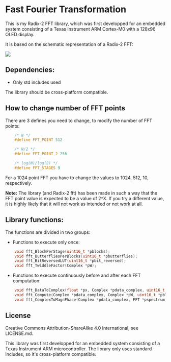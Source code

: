 # Fast Fourier Transformation


This is my Radix-2 FFT library, which was first developped for an embedded system consisting of a Texas Instrument ARM Cortex-M0 with a 128x96 OLED display.

It is based on the schematic representation of a Radix-2 FFT:

<img src="http://www.nicolaselectronics.be/wp-content/uploads/2013/06/FFT.gif">

## Dependencies:

* Only std includes used

The library should be cross-platform compatible.

## How to change number of FFT points

There are 3 defines you need to change, to modify the number of FFT points:

```C
	/* N */
	#define FFT_POINT 512

	/* N/2 */
	#define FFT_POINT_2 256

	/* log(N)/log(2) */
	#define FFT_STAGES 9
```

For a 1024 point FFT you have to change the values to 1024, 512, 10, respectively.

**Note:** The library (and Radix-2 fft) has been made in such a way that the FFT point value is expected to be a value of 2^X. If you try a different value, it is highly likely that it will not work as intended or not work at all.

## Library functions:

The functions are divided in two groups:

* Functions to execute only once:

```C
	void fft_BlockPerStage(uint16_t *pblocks);
	void fft_ButterfliesPerBlocks(uint16_t *pbutterflies);
	void fft_BitReversedLUT(uint16_t *pbit_reversed);
	void fft_TwiddleFactor(Complex *pW);
```

* Functions to execute continuously before and after each FFT computation:

```C
	void fft_DataToComplex(float *px, Complex *pdata_complex, uint16_t *pbit_reversed);
	void fft_Compute(Complex *pdata_complex, Complex *pW, uint16_t *pblocks, uint16_t *pbutterflies);
	void fft_ComplexToMagnPhase(Complex *pdata_complex, FFT *pspectrum, uint8_t normalize);
```

## License

Creative Commons Attribution-ShareAlike 4.0 International, see LICENSE.md.


This library was first developped for an embedded system consisting of a Texas Instrument ARM microcontroller.
The library only uses standard includes, so it's cross-platform compatible.
